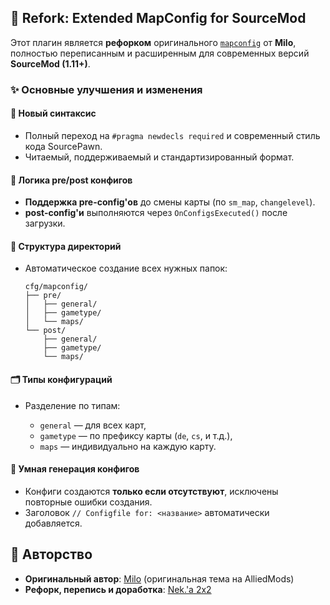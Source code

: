 ## 🔧 Refork: Extended MapConfig for SourceMod

Этот плагин является **рефорком** оригинального [`mapconfig`](https://forums.alliedmods.net/showthread.php?t=134190) от **Milo**, полностью переписанным и расширенным для современных версий **SourceMod (1.11+)**.

### ✨ Основные улучшения и изменения

#### 🔁 Новый синтаксис

* Полный переход на `#pragma newdecls required` и современный стиль кода SourcePawn.
* Читаемый, поддерживаемый и стандартизированный формат.

#### 🧠 Логика pre/post конфигов

* **Поддержка pre-config'ов** до смены карты (по `sm_map`, `changelevel`).
* **post-config'и** выполняются через `OnConfigsExecuted()` после загрузки.

#### 📂 Структура директорий

* Автоматическое создание всех нужных папок:

  ```
  cfg/mapconfig/
  ├── pre/
  │   ├── general/
  │   ├── gametype/
  │   └── maps/
  └── post/
      ├── general/
      ├── gametype/
      └── maps/
  ```

#### 🗂️ Типы конфигураций

* Разделение по типам:

  * `general` — для всех карт,
  * `gametype` — по префиксу карты (`de`, `cs`, и т.д.),
  * `maps` — индивидуально на каждую карту.

#### 📄 Умная генерация конфигов

* Конфиги создаются **только если отсутствуют**, исключены повторные ошибки создания.
* Заголовок `// Configfile for: <название>` автоматически добавляется.

## 📌 Авторство

* **Оригинальный автор**: [Milo](https://forums.alliedmods.net/showthread.php?t=85551) (оригинальная тема на AlliedMods)
* **Рефорк, перепись и доработка**: [Nek.'a 2x2](https://github.com/Nekromio)
